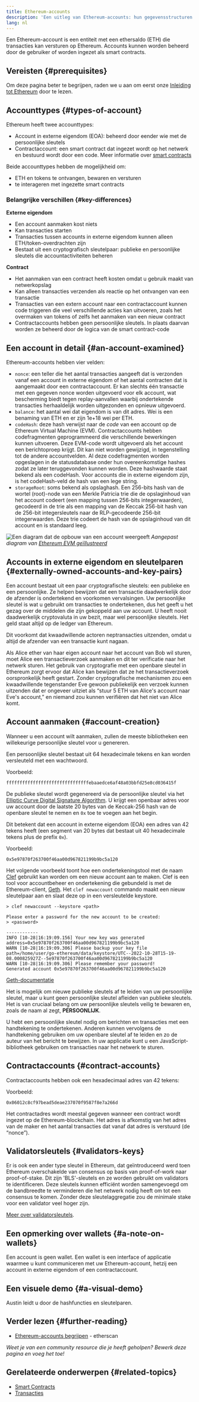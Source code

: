 ```yaml
---
title: Ethereum-accounts
description: 'Een uitleg van Ethereum-accounts: hun gegevensstructuren en hun relatie met sleutelpaarcryptografie.'
lang: nl
---
```


Een Ethereum-account is een entiteit met een ethersaldo (ETH) die transacties kan versturen op Ethereum. Accounts kunnen worden beheerd door de gebruiker of worden ingezet als smart contracts.

## Vereisten {#prerequisites}

Om deze pagina beter te begrijpen, raden we u aan om eerst onze [Inleiding tot Ethereum](/developers/docs/intro-to-ethereum/) door te lezen.

## Accounttypes {#types-of-account}

Ethereum heeft twee accounttypes:

- Account in externe eigendom (EOA): beheerd door eender wie met de persoonlijke sleutels
- Contractaccount: een smart contract dat ingezet wordt op het netwerk en bestuurd wordt door een code. Meer informatie over [smart contracts](/developers/docs/smart-contracts/)

Beide accounttypes hebben de mogelijkheid om:

- ETH en tokens te ontvangen, bewaren en versturen
- te interageren met ingezette smart contracts

### Belangrijke verschillen {#key-differences}

**Externe eigendom**

- Een account aanmaken kost niets
- Kan transacties starten
- Transacties tussen accounts in externe eigendom kunnen alleen ETH/token-overdrachten zijn
- Bestaat uit een cryptografisch sleutelpaar: publieke en persoonlijke sleutels die accountactiviteiten beheren

**Contract**

- Het aanmaken van een contract heeft kosten omdat u gebruik maakt van netwerkopslag
- Kan alleen transacties verzenden als reactie op het ontvangen van een transactie
- Transacties van een extern account naar een contractaccount kunnen code triggeren die veel verschillende acties kan uitvoeren, zoals het overmaken van tokens of zelfs het aanmaken van een nieuw contract
- Contractaccounts hebben geen persoonlijke sleutels. In plaats daarvan worden ze beheerd door de logica van de smart contract-code

## Een account in detail {#an-account-examined}

Ethereum-accounts hebben vier velden:

- `nonce`: een teller die het aantal transacties aangeeft dat is verzonden vanaf een account in externe eigendom of het aantal contracten dat is aangemaakt door een contractaccount. Er kan slechts één transactie met een gegeven nonce worden uitgevoerd voor elk account, wat bescherming biedt tegen replay-aanvallen waarbij ondertekende transacties herhaaldelijk worden uitgezonden en opnieuw uitgevoerd.
- `balance`: het aantal wei dat eigendom is van dit adres. Wei is een benaming van ETH en er zijn 1e+18 wei per ETH.
- `codeHash`: deze hash verwijst naar de _code_ van een account op de Ethereum Virtual Machine (EVM). Contractaccounts hebben codefragmenten geprogrammeerd die verschillende bewerkingen kunnen uitvoeren. Deze EVM-code wordt uitgevoerd als het account een berichtoproep krijgt. Dit kan niet worden gewijzigd, in tegenstelling tot de andere accountvelden. Al deze codefragmenten worden opgeslagen in de statusdatabase onder hun overeenkomstige hashes zodat ze later teruggevonden kunnen worden. Deze hashwaarde staat bekend als een codeHash. Voor accounts die in externe eigendom zijn, is het codeHash-veld de hash van een lege string.
- `storageRoot`: soms bekend als opslaghash. Een 256-bits hash van de wortel (root)-node van een Merkle Patricia trie die de opslaginhoud van het account codeert (een mapping tussen 256-bits integerwaarden), gecodeerd in de trie als een mapping van de Keccak 256-bit hash van de 256-bit integersleutels naar de RLP-gecodeerde 256-bit integerwaarden. Deze trie codeert de hash van de opslaginhoud van dit account en is standaard leeg.

![Een diagram dat de opbouw van een account weergeeft](./accounts.png) _Aangepast diagram van [Ethereum EVM geïllustreerd](https://takenobu-hs.github.io/downloads/ethereum_evm_illustrated.pdf)_

## Accounts in externe eigendom en sleutelparen {#externally-owned-accounts-and-key-pairs}

Een account bestaat uit een paar cryptografische sleutels: een publieke en een persoonlijke. Ze helpen bewijzen dat een transactie daadwerkelijk door de afzender is ondertekend en voorkomen vervalsingen. Uw persoonlijke sleutel is wat u gebruikt om transacties te ondertekenen, dus het geeft u het gezag over de middelen die zijn gekoppeld aan uw account. U heeft nooit daadwerkelijk cryptovaluta in uw bezit, maar wel persoonlijke sleutels. Het geld staat altijd op de ledger van Ethereum.

Dit voorkomt dat kwaadwillende actoren neptransacties uitzenden, omdat u altijd de afzender van een transactie kunt nagaan.

Als Alice ether van haar eigen account naar het account van Bob wil sturen, moet Alice een transactieverzoek aanmaken en dit ter verificatie naar het netwerk sturen. Het gebruik van cryptografie met een openbare sleutel in Ethereum zorgt ervoor dat Alice kan bewijzen dat ze het transactieverzoek oorspronkelijk heeft gestart. Zonder cryptografische mechanismen zou een kwaadwillende tegenstander Eve gewoon publiekelijk een verzoek kunnen uitzenden dat er ongeveer uitziet als “stuur 5 ETH van Alice's account naar Eve's account,” en niemand zou kunnen verifiëren dat het niet van Alice komt.

## Account aanmaken {#account-creation}

Wanneer u een account wilt aanmaken, zullen de meeste bibliotheken een willekeurige persoonlijke sleutel voor u genereren.

Een persoonlijke sleutel bestaat uit 64 hexadecimale tekens en kan worden versleuteld met een wachtwoord.

Voorbeeld:

`fffffffffffffffffffffffffffffffebaaedce6af48a03bbfd25e8cd036415f`

De publieke sleutel wordt gegenereerd via de persoonlijke sleutel via het [Elliptic Curve Digital Signature Algorithm](https://wikipedia.org/wiki/Elliptic_Curve_Digital_Signature_Algorithm). U krijgt een openbaar adres voor uw account door de laatste 20 bytes van de Keccak-256 hash van de openbare sleutel te nemen en `0x` toe te voegen aan het begin.

Dit betekent dat een account in externe eigendom (EOA) een adres van 42 tekens heeft (een segment van 20 bytes dat bestaat uit 40 hexadecimale tekens plus de prefix `0x`).

Voorbeeld:

`0x5e97870f263700f46aa00d967821199b9bc5a120`

Het volgende voorbeeld toont hoe een ondertekeningstool met de naam [Clef](https://geth.ethereum.org/docs/tools/clef/introduction) gebruikt kan worden om een nieuw account aan te maken. Clef is een tool voor accountbeheer en ondertekening die gebundeld is met de Ethereum-client, [Geth](https://geth.ethereum.org). Het `clef newaccount` commando maakt een nieuw sleutelpaar aan en slaat deze op in een versleutelde keystore.

```
> clef newaccount --keystore <path>

Please enter a password for the new account to be created:
> <password>

------------
INFO [10-28|16:19:09.156] Your new key was generated       address=0x5e97870f263700f46aa00d967821199b9bc5a120
WARN [10-28|16:19:09.306] Please backup your key file      path=/home/user/go-ethereum/data/keystore/UTC--2022-10-28T15-19-08.000825927Z--5e97870f263700f46aa00d967821199b9bc5a120
WARN [10-28|16:19:09.306] Please remember your password!
Generated account 0x5e97870f263700f46aa00d967821199b9bc5a120
```

[Geth-documentatie](https://geth.ethereum.org/docs)

Het is mogelijk om nieuwe publieke sleutels af te leiden van uw persoonlijke sleutel, maar u kunt geen persoonlijke sleutel afleiden van publieke sleutels. Het is van cruciaal belang om uw persoonlijke sleutels veilig te bewaren en, zoals de naam al zegt, **PERSOONLIJK**.

U hebt een persoonlijke sleutel nodig om berichten en transacties met een handtekening te ondertekenen. Anderen kunnen vervolgens de handtekening gebruiken om uw openbare sleutel af te leiden en zo de auteur van het bericht te bewijzen. In uw applicatie kunt u een JavaScript-bibliotheek gebruiken om transacties naar het netwerk te sturen.

## Contractaccounts {#contract-accounts}

Contractaccounts hebben ook een hexadecimaal adres van 42 tekens:

Voorbeeld:

`0x06012c8cf97bead5deae237070f9587f8e7a266d`

Het contractadres wordt meestal gegeven wanneer een contract wordt ingezet op de Ethereum-blockchain. Het adres is afkomstig van het adres van de maker en het aantal transacties dat vanaf dat adres is verstuurd (de “nonce”).

## Validatorsleutels {#validators-keys}

Er is ook een ander type sleutel in Ethereum, dat geïntroduceerd werd toen Ethereum overschakelde van consensus op basis van proof-of-work naar proof-of-stake. Dit zijn 'BLS'-sleutels en ze worden gebruikt om validators te identificeren. Deze sleutels kunnen efficiënt worden samengevoegd om de bandbreedte te verminderen die het netwerk nodig heeft om tot een consensus te komen. Zonder deze sleutelaggregatie zou de minimale stake voor een validator veel hoger zijn.

[Meer over validatorsleutels](/developers/docs/consensus-mechanisms/pos/keys/).

## Een opmerking over wallets {#a-note-on-wallets}

Een account is geen wallet. Een wallet is een interface of applicatie waarmee u kunt communiceren met uw Ethereum-account, hetzij een account in externe eigendom of een contractaccount.

## Een visuele demo {#a-visual-demo}

Austin leidt u door de hashfuncties en sleutelparen.

<YouTube id="QJ010l-pBpE" />

<YouTube id="9LtBDy67Tho" />

## Verder lezen {#further-reading}

- [Ethereum-accounts begrijpen](https://info.etherscan.com/understanding-ethereum-accounts/) - etherscan

_Weet je van een community resource die je heeft geholpen? Bewerk deze pagina en voeg het toe!_

## Gerelateerde onderwerpen {#related-topics}

- [Smart Contracts](/developers/docs/smart-contracts/)
- [Transacties](/developers/docs/transactions/)
